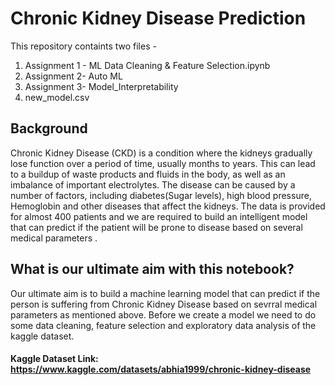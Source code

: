 # Chronic Kidney Disease Prediction

This repository containts two files -
1. Assignment 1 - ML Data Cleaning & Feature Selection.ipynb
2. Assignment 2- Auto ML
3. Assignment 3- Model_Interpretability
4. new_model.csv

## Background
Chronic Kidney Disease (CKD) is a condition where the kidneys gradually lose function over a period of time, usually months to years. This can lead to a buildup of waste products and fluids in the body, as well as an imbalance of important electrolytes. The disease can be caused by a number of factors, including diabetes(Sugar levels), high blood pressure, Hemoglobin and other diseases that affect the kidneys. The data is provided for almost 400 patients and we are required to build an intelligent model that can predict if the patient will be prone to disease based on several medical parameters .

## What is our ultimate aim with this notebook?
Our ultimate aim is to build a machine learning model that can predict if the person is suffering from Chronic Kidney Disease based on sevrral medical parameters as mentioned above. Before we create a model we need to do some data cleaning, feature selection and exploratory data analysis of the kaggle dataset.

#### Kaggle Dataset Link: https://www.kaggle.com/datasets/abhia1999/chronic-kidney-disease

